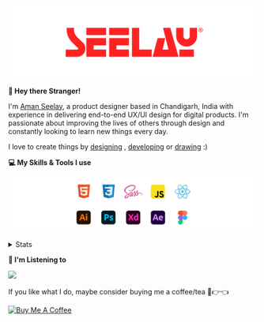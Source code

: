 [![banner](./images/seelay.svg)](https://www.seelay.in)

**👋 Hey there Stranger!**

I'm [Aman Seelay](https://www.seelay.in), a product designer based in Chandigarh, India with experience in delivering end-to-end UX/UI design for digital products. I'm passionate about improving the lives of others through design and constantly looking to learn new things every day.

I love to create things by [designing](https://www.seelay.in/#work) , [developing](https://www.seelay.in/#projects) or [drawing](https://art.seelay.in) :)

**💻 My Skills & Tools I use**

[![banner](./images/skills&tools.svg)](https://www.seelay.in/about)

<details>
  <summary>Stats</summary>

---

<!--START_SECTION:waka-->
![Profile Views](http://img.shields.io/badge/Profile%20Views-0-blue)

**🐱 My GitHub Data** 

> 📦 736.9 kB Used in GitHub's Storage 
 > 
> 🏆 24 Contributions in the Year 2024
 > 
> 💼 Opted to Hire
 > 
> 📜 1 Public Repository 
 > 
> 🔑 44 Private Repository 
 > 
**I'm a Night 🦉** 

```text
🌞 Morning                310 commits         ████░░░░░░░░░░░░░░░░░░░░░   16.52 % 
🌆 Daytime                298 commits         ████░░░░░░░░░░░░░░░░░░░░░   15.88 % 
🌃 Evening                579 commits         ████████░░░░░░░░░░░░░░░░░   30.85 % 
🌙 Night                  690 commits         █████████░░░░░░░░░░░░░░░░   36.76 % 
```
📅 **I'm Most Productive on Sunday** 

```text
Monday                   229 commits         ███░░░░░░░░░░░░░░░░░░░░░░   12.20 % 
Tuesday                  297 commits         ████░░░░░░░░░░░░░░░░░░░░░   15.82 % 
Wednesday                170 commits         ██░░░░░░░░░░░░░░░░░░░░░░░   09.06 % 
Thursday                 333 commits         ████░░░░░░░░░░░░░░░░░░░░░   17.74 % 
Friday                   212 commits         ███░░░░░░░░░░░░░░░░░░░░░░   11.29 % 
Saturday                 292 commits         ████░░░░░░░░░░░░░░░░░░░░░   15.56 % 
Sunday                   344 commits         █████░░░░░░░░░░░░░░░░░░░░   18.33 % 
```


📊 **This Week I Spent My Time On** 

```text
🕑︎ Time Zone: Asia/Kolkata

💬 Programming Languages: 
Other                    3 hrs 12 mins       ███████████████████████░░   90.70 % 
JavaScript               12 mins             █░░░░░░░░░░░░░░░░░░░░░░░░   05.86 % 
JSON                     7 mins              █░░░░░░░░░░░░░░░░░░░░░░░░   03.43 % 

🔥 Editors: 
Chrome                   2 hrs 54 mins       █████████████████████░░░░   82.04 % 
VS Code                  19 mins             ██░░░░░░░░░░░░░░░░░░░░░░░   09.30 % 
Edge                     18 mins             ██░░░░░░░░░░░░░░░░░░░░░░░   08.67 % 

💻 Operating System: 
Windows                  3 hrs 32 mins       █████████████████████████   100.00 % 
```

**I Mostly Code in JavaScript** 

```text
JavaScript               28 repos            ███████████████░░░░░░░░░░   60.87 % 
TypeScript               13 repos            ███████░░░░░░░░░░░░░░░░░░   28.26 % 
Java                     3 repos             ██░░░░░░░░░░░░░░░░░░░░░░░   06.52 % 
HTML                     2 repos             █░░░░░░░░░░░░░░░░░░░░░░░░   04.35 % 
```




 Last Updated on 10/08/2024 06:42:21 UTC
<!--END_SECTION:waka-->

---

 </details>

**🎵 I'm Listening to**

<object data="https://now-play.vercel.app/api/generate?uid=7a17a86e-d6b7-43b5-8d9c-1d6dae42a779" >

  <img src="https://now-play.vercel.app/api/generate?uid=7a17a86e-d6b7-43b5-8d9c-1d6dae42a779" />

</object>

If you like what I do, maybe consider buying me a coffee/tea 🥺👉👈

<a href="https://www.buymeacoffee.com/seelay" target="_blank"><img src="https://cdn.buymeacoffee.com/buttons/v2/default-red.png" alt="Buy Me A Coffee" width="150" ></a>
